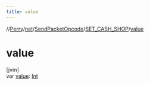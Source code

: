 ```yaml
---
title: value
---
```

//[Perry](../../../../index.html)/[net](../../index.html)/[SendPacketOpcode](../index.html)/[SET_CASH_SHOP](index.html)/[value](value.html)



# value



[jvm]\
var [value](value.html): [Int](https://kotlinlang.org/api/latest/jvm/stdlib/kotlin/-int/index.html)




